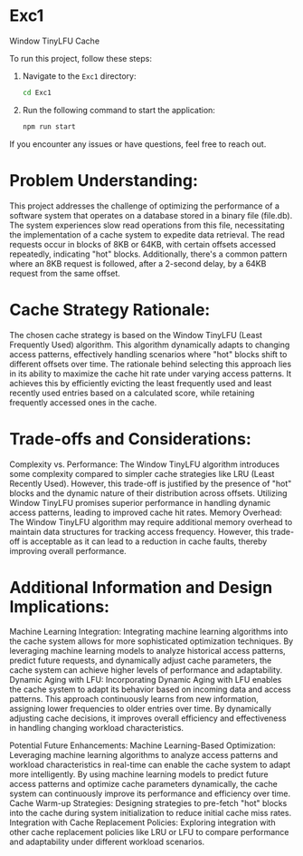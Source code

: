 
# Exc1
Window TinyLFU Cache

To run this project, follow these steps:
1. Navigate to the `Exc1` directory:

    ```bash
    cd Exc1
    ```
2. Run the following command to start the application:

    ```bash
    npm run start
    ```
If you encounter any issues or have questions, feel free to reach out.

# Problem Understanding:
This project addresses the challenge of optimizing the performance of a software system that operates on a database stored in a binary file (file.db). 
The system experiences slow read operations from this file, necessitating the implementation of a cache system to expedite data retrieval. 
The read requests occur in blocks of 8KB or 64KB, with certain offsets accessed repeatedly, indicating "hot" blocks. Additionally, there's a common pattern where an 8KB request is followed, after a 2-second delay, by a 64KB request from the same offset.

# Cache Strategy Rationale:
The chosen cache strategy is based on the Window TinyLFU (Least Frequently Used) algorithm. 
This algorithm dynamically adapts to changing access patterns, effectively handling scenarios where "hot" blocks shift to different offsets over time. 
The rationale behind selecting this approach lies in its ability to maximize the cache hit rate under varying access patterns. 
It achieves this by efficiently evicting the least frequently used and least recently used entries based on a calculated score, while retaining frequently accessed ones in the cache.

# Trade-offs and Considerations:
Complexity vs. Performance: 
The Window TinyLFU algorithm introduces some complexity compared to simpler cache strategies like LRU (Least Recently Used). 
However, this trade-off is justified by the presence of "hot" blocks and the dynamic nature of their distribution across offsets. 
Utilizing Window TinyLFU promises superior performance in handling dynamic access patterns, leading to improved cache hit rates.
Memory Overhead: 
The Window TinyLFU algorithm may require additional memory overhead to maintain data structures for tracking access frequency. 
However, this trade-off is acceptable as it can lead to a reduction in cache faults, thereby improving overall performance.

# Additional Information and Design Implications:
Machine Learning Integration:
Integrating machine learning algorithms into the cache system allows for more sophisticated optimization techniques. 
By leveraging machine learning models to analyze historical access patterns, predict future requests, and dynamically adjust cache parameters, the cache system can achieve higher levels of performance and adaptability.
Dynamic Aging with LFU:
Incorporating Dynamic Aging with LFU enables the cache system to adapt its behavior based on incoming data and access patterns. 
This approach continuously learns from new information, assigning lower frequencies to older entries over time. 
By dynamically adjusting cache decisions, it improves overall efficiency and effectiveness in handling changing workload characteristics.

Potential Future Enhancements:
Machine Learning-Based Optimization: Leveraging machine learning algorithms to analyze access patterns and workload characteristics in real-time can enable the cache system to adapt more intelligently. By using machine learning models to predict future access patterns and optimize cache parameters dynamically, the cache system can continuously improve its performance and efficiency over time.
Cache Warm-up Strategies: 
Designing strategies to pre-fetch "hot" blocks into the cache during system initialization to reduce initial cache miss rates.
Integration with Cache Replacement Policies: 
Exploring integration with other cache replacement policies like LRU or LFU to compare performance and adaptability under different workload scenarios.
